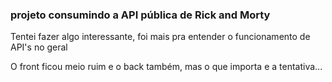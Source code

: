 <h3>projeto consumindo a API pública de Rick and Morty</h3>
<p>Tentei fazer algo interessante, foi mais pra entender o funcionamento de API's no geral</p>
<p>O front ficou meio ruim e o back também, mas o que importa e a tentativa...</p>
